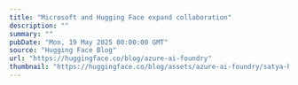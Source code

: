 ```yaml
---
title: "Microsoft and Hugging Face expand collaboration"
description: ""
summary: ""
pubDate: "Mon, 19 May 2025 00:00:00 GMT"
source: "Hugging Face Blog"
url: "https://huggingface.co/blog/azure-ai-foundry"
thumbnail: "https://huggingface.co/blog/assets/azure-ai-foundry/satya-hf-build-compressed.png"
---
```



